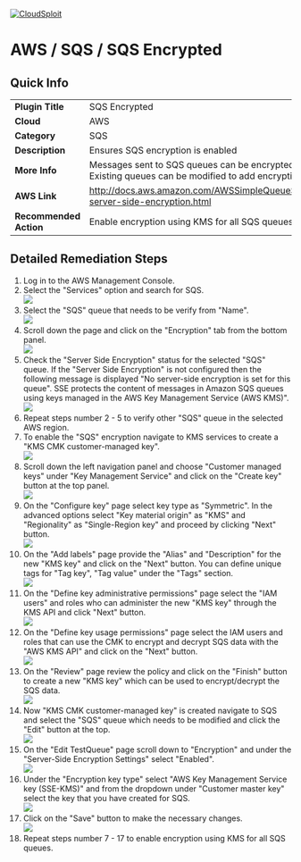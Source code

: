 [![CloudSploit](https://cloudsploit.com/img/logo-new-big-text-100.png "CloudSploit")](https://cloudsploit.com)

# AWS / SQS / SQS Encrypted

## Quick Info

| | |
|-|-|
| **Plugin Title** | SQS Encrypted |
| **Cloud** | AWS |
| **Category** | SQS |
| **Description** | Ensures SQS encryption is enabled |
| **More Info** | Messages sent to SQS queues can be encrypted using KMS server-side encryption. Existing queues can be modified to add encryption with minimal overhead. |
| **AWS Link** | http://docs.aws.amazon.com/AWSSimpleQueueService/latest/SQSDeveloperGuide/sqs-server-side-encryption.html |
| **Recommended Action** | Enable encryption using KMS for all SQS queues. |

## Detailed Remediation Steps
1. Log in to the AWS Management Console.
2. Select the "Services" option and search for SQS. </br> <img src="/resources/aws/sqs/sqs-encrypted/step2.png"/>
3. Select the "SQS" queue that needs to be verify from "Name".</br> <img src="/resources/aws/sqs/sqs-encrypted/step3.png"/>
4. Scroll down the page and click on the "Encryption" tab from the bottom panel.</br> <img src="/resources/aws/sqs/sqs-encrypted/step4.png"/>
5. Check the "Server Side Encryption" status for the selected "SQS" queue. If the "Server Side Encryption" is not configured then the following message is  displayed "No server-side encryption is set for this queue". SSE protects the content of messages in Amazon SQS queues using keys managed in the AWS Key Management Service (AWS KMS)".</br> <img src="/resources/aws/sqs/sqs-encrypted/step5.png"/>
6. Repeat steps number 2 - 5 to verify other "SQS" queue in the selected AWS region.</br>
7. To enable the "SQS" encryption navigate to KMS services to create a "KMS CMK customer-managed key".</br> <img src="/resources/aws/sqs/sqs-encrypted/step7.png"/>
8. Scroll down the left navigation panel and choose "Customer managed keys" under "Key Management Service" and click on the "Create key" button at the top panel.</br> <img src="/resources/aws/sqs/sqs-encrypted/step8.png"/>
9. On the "Configure key" page select key type as "Symmetric". In the advanced options select "Key material origin" as "KMS" and "Regionality" as "Single-Region key" and proceed by clicking "Next" button.</br> <img src="/resources/aws/sqs/sqs-encrypted/step9.png"/>
10. On the "Add labels" page provide the "Alias" and "Description" for the new "KMS key" and click on the "Next" button. You can define unique tags for  "Tag key", "Tag value" under the "Tags" section. </br> <img src="/resources/aws/sqs/sqs-encrypted/step10.png"/>
11. On the "Define key administrative permissions" page select the "IAM users" and roles who can administer the new "KMS key" through the KMS API and click "Next" button.</br> <img src="/resources/aws/sqs/sqs-encrypted/step11.png"/>
12. On the "Define key usage permissions" page select the IAM users and roles that can use the CMK to encrypt and decrypt SQS data with the "AWS KMS API" and click on the "Next" button.</br> <img src="/resources/aws/sqs/sqs-encrypted/step12.png"/>
13. On the "Review" page review the policy and click on the "Finish" button to create a new "KMS key" which can be used to encrypt/decrypt the SQS data.</br> <img src="/resources/aws/sqs/sqs-encrypted/step13.png"/>
14. Now "KMS CMK customer-managed key" is created navigate to SQS and select the "SQS" queue which needs to be modified and click the "Edit" button at the top.</br> <img src="/resources/aws/sqs/sqs-encrypted/step14.png"/>
15. On the "Edit TestQueue" page scroll down to "Encryption" and under the "Server-Side Encryption Settings" select "Enabled". </br> <img src="/resources/aws/sqs/sqs-encrypted/step15.png"/>
16. Under the "Encryption key type" select "AWS Key Management Service key (SSE-KMS)" and from the dropdown under "Customer master key" select the key that you have created for SQS.</br> <img src="/resources/aws/sqs/sqs-encrypted/step16.png"/>
17. Click on the "Save" button to make the necessary changes.</br> <img src="/resources/aws/sqs/sqs-encrypted/step17.png"/>
18. Repeat steps number 7 - 17 to enable encryption using KMS for all SQS queues.</br>
